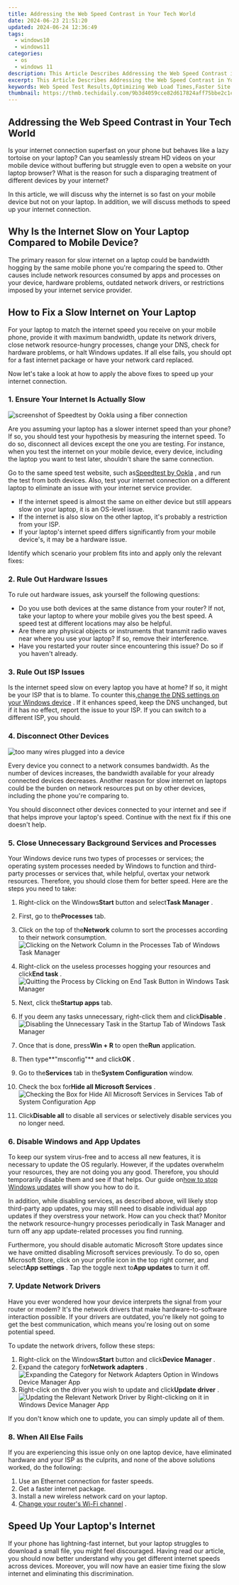 ```yaml
---
title: Addressing the Web Speed Contrast in Your Tech World
date: 2024-06-23 21:51:20
updated: 2024-06-24 12:36:49
tags:
  - windows10
  - windows11
categories:
  - os
  - windows 11
description: This Article Describes Addressing the Web Speed Contrast in Your Tech World
excerpt: This Article Describes Addressing the Web Speed Contrast in Your Tech World
keywords: Web Speed Test Results,Optimizing Web Load Times,Faster Site Performance,Tech World Tech Speeds,Improve Page Loading,Speed Contrast Analysis,Enhance Web Efficiency
thumbnail: https://thmb.techidaily.com/9b3d4059cce82d617824aff75bbe2c1cfb1dda056b7a7373daee332b511aa58b.jpg
---
```


## Addressing the Web Speed Contrast in Your Tech World

 Is your internet connection superfast on your phone but behaves like a lazy tortoise on your laptop? Can you seamlessly stream HD videos on your mobile device without buffering but struggle even to open a website on your laptop browser? What is the reason for such a disparaging treatment of different devices by your internet?

 In this article, we will discuss why the internet is so fast on your mobile device but not on your laptop. In addition, we will discuss methods to speed up your internet connection.

## Why Is the Internet Slow on Your Laptop Compared to Mobile Device?

 The primary reason for slow internet on a laptop could be bandwidth hogging by the same mobile phone you're comparing the speed to. Other causes include network resources consumed by apps and processes on your device, hardware problems, outdated network drivers, or restrictions imposed by your internet service provider.

## How to Fix a Slow Internet on Your Laptop

 For your laptop to match the internet speed you receive on your mobile phone, provide it with maximum bandwidth, update its network drivers, close network resource-hungry processes, change your DNS, check for hardware problems, or halt Windows updates. If all else fails, you should opt for a fast internet package or have your network card replaced.

 Now let's take a look at how to apply the above fixes to speed up your internet connection.

### 1\. Ensure Your Internet Is Actually Slow

![screenshot of Speedtest by Ookla using a fiber connection](https://static1.makeuseofimages.com/wordpress/wp-content/uploads/2022/12/screenshot-of-speedtest-by-ookla-using-a-fiber-connection.jpg)

 Are you assuming your laptop has a slower internet speed than your phone? If so, you should test your hypothesis by measuring the internet speed. To do so, disconnect all devices except the one you are testing. For instance, when you test the internet on your mobile device, every device, including the laptop you want to test later, shouldn't share the same connection.

 Go to the same speed test website, such as[Speedtest by Ookla](https://www.speedtest.net/) , and run the test from both devices. Also, test your internet connection on a different laptop to eliminate an issue with your internet service provider.

* If the internet speed is almost the same on either device but still appears slow on your laptop, it is an OS-level issue.
* If the internet is also slow on the other laptop, it's probably a restriction from your ISP.
* If your laptop's internet speed differs significantly from your mobile device's, it may be a hardware issue.

 Identify which scenario your problem fits into and apply only the relevant fixes:

### 2\. Rule Out Hardware Issues

To rule out hardware issues, ask yourself the following questions:

* Do you use both devices at the same distance from your router? If not, take your laptop to where your mobile gives you the best speed. A speed test at different locations may also be helpful.
* Are there any physical objects or instruments that transmit radio waves near where you use your laptop? If so, remove their interference.
* Have you restarted your router since encountering this issue? Do so if you haven't already.

### 3\. Rule Out ISP Issues

 Is the internet speed slow on every laptop you have at home? If so, it might be your ISP that is to blame. To counter this,[change the DNS settings on your Windows device](https://www.makeuseof.com/tag/change-dns-increase-internet-speed/) . If it enhances speed, keep the DNS unchanged, but if it has no effect, report the issue to your ISP. If you can switch to a different ISP, you should.

### 4\. Disconnect Other Devices

![too many wires plugged into a device](https://static1.makeuseofimages.com/wordpress/wp-content/uploads/2022/12/pexels-brett-sayles-2881229-1.jpg)

 Every device you connect to a network consumes bandwidth. As the number of devices increases, the bandwidth available for your already connected devices decreases. Another reason for slow internet on laptops could be the burden on network resources put on by other devices, including the phone you're comparing to.

 You should disconnect other devices connected to your internet and see if that helps improve your laptop's speed. Continue with the next fix if this one doesn't help.

### 5\. Close Unnecessary Background Services and Processes

 Your Windows device runs two types of processes or services; the operating system processes needed by Windows to function and third-party processes or services that, while helpful, overtax your network resources. Therefore, you should close them for better speed. Here are the steps you need to take:

1. Right-click on the Windows**Start** button and select**Task Manager** .
2. First, go to the**Processes** tab.
3. Click on the top of the**Network** column to sort the processes according to their network consumption.  
![Clicking on the Network Column in the Processes Tab of Windows Task Manager](https://static1.makeuseofimages.com/wordpress/wp-content/uploads/2023/01/1.jpg)
4. Right-click on the useless processes hogging your resources and click**End task** .  
![Quitting the Process by Clicking on End Task Button in Windows Task Manager](https://static1.makeuseofimages.com/wordpress/wp-content/uploads/2023/01/2-1.jpg)
5. Next, click the**Startup apps** tab.

1. If you deem any tasks unnecessary, right-click them and click**Disable** .  
![Disabling the Unnecessary Task in the Startup Tab of Windows Task Manager](https://static1.makeuseofimages.com/wordpress/wp-content/uploads/2023/01/3-1.jpg)
2. Once that is done, press**Win + R** to open the**Run** application.
3. Then type**"msconfig"** and click**OK** .
4. Go to the**Services** tab in the**System Configuration** window.
5. Check the box for**Hide all Microsoft Services** .  
![Checking the Box for Hide All Microsoft Services in Services Tab of System Configuration App](https://static1.makeuseofimages.com/wordpress/wp-content/uploads/2023/01/4-1.jpg)
6. Click**Disable all** to disable all services or selectively disable services you no longer need.

### 6\. Disable Windows and App Updates

 To keep our system virus-free and to access all new features, it is necessary to update the OS regularly. However, if the updates overwhelm your resources, they are not doing you any good. Therefore, you should temporarily disable them and see if that helps. Our guide on[how to stop Windows updates](https://www.makeuseof.com/windows-11-stop-automatic-updates/) will show you how to do it.

 In addition, while disabling services, as described above, will likely stop third-party app updates, you may still need to disable individual app updates if they overstress your network. How can you check that? Monitor the network resource-hungry processes periodically in Task Manager and turn off any app update-related processes you find running.

 Furthermore, you should disable automatic Microsoft Store updates since we have omitted disabling Microsoft services previously. To do so, open Microsoft Store, click on your profile icon in the top right corner, and select**App settings** . Tap the toggle next to**App updates** to turn it off.

### 7\. Update Network Drivers

 Have you ever wondered how your device interprets the signal from your router or modem? It's the network drivers that make hardware-to-software interaction possible. If your drivers are outdated, you're likely not going to get the best communication, which means you're losing out on some potential speed.

To update the network drivers, follow these steps:

1. Right-click on the Windows**Start** button and click**Device Manager** .
2. Expand the category for**Network adapters** .  
![Expanding the Category for Network Adapters Option in Windows Device Manager App](https://static1.makeuseofimages.com/wordpress/wp-content/uploads/2023/01/5-1.jpg)
3. Right-click on the driver you wish to update and click**Update driver** .  
![Updating the Relevant Network Driver by Right-clicking on it in Windows Device Manager App](https://static1.makeuseofimages.com/wordpress/wp-content/uploads/2023/01/6-1.jpg)

 If you don't know which one to update, you can simply update all of them.

### 8\. When All Else Fails

 If you are experiencing this issue only on one laptop device, have eliminated hardware and your ISP as the culprits, and none of the above solutions worked, do the following:

1. Use an Ethernet connection for faster speeds.
2. Get a faster internet package.
3. Install a new wireless network card on your laptop.
4. [Change your router's Wi-Fi channel](https://www.makeuseof.com/how-to-change-wifi-channel/) .

## Speed Up Your Laptop's Internet

 If your phone has lightning-fast internet, but your laptop struggles to download a small file, you might feel discouraged. Having read our article, you should now better understand why you get different internet speeds across devices. Moreover, you will now have an easier time fixing the slow internet and eliminating this discrimination.


<ins class="adsbygoogle"
     style="display:block"
     data-ad-format="autorelaxed"
     data-ad-client="ca-pub-7571918770474297"
     data-ad-slot="1223367746"></ins>



<ins class="adsbygoogle"
     style="display:block"
     data-ad-client="ca-pub-7571918770474297"
     data-ad-slot="8358498916"
     data-ad-format="auto"
     data-full-width-responsive="true"></ins>
